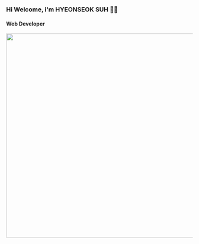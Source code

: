 ### Hi Welcome, i'm HYEONSEOK SUH 👋🏻
#### Web Developer
 <img height="550em" src="https://notion2svg-chucoding.koyeb.app" loading="lazy">
